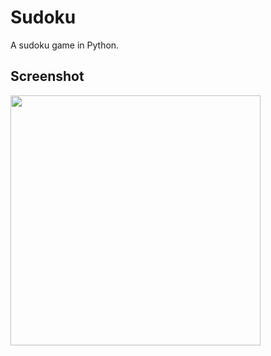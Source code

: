 # Sudoku

A sudoku game in Python.

## Screenshot

<img src="sudoku-terminal-screenshot" width="400">
